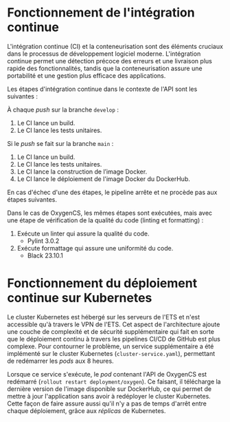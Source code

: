 # Fonctionnement de l'intégration continue

L'intégration continue (CI) et la conteneurisation sont des éléments cruciaux dans le processus de développement logiciel moderne. L'intégration continue permet une détection précoce des erreurs et une livraison plus rapide des fonctionnalités, tandis que la conteneurisation assure une portabilité et une gestion plus efficace des applications.

Les étapes d'intégration continue dans le contexte de l'API sont les suivantes :

À chaque *push* sur la branche `develop` :

1. Le CI lance un build.
2. Le CI lance les tests unitaires.

Si le *push* se fait sur la branche `main` :

1. Le CI lance un build.
2. Le CI lance les tests unitaires.
3. Le CI lance la construction de l’image Docker.
4. Le CI lance le déploiement de l'image Docker du DockerHub.

En cas d'échec d'une des étapes, le pipeline arrête et ne procède pas aux étapes suivantes.

Dans le cas de OxygenCS, les mêmes étapes sont exécutées, mais avec une étape de vérification de la qualité du code (linting et formatting) :

1. Exécute un linter qui assure la qualité du code.
   - Pylint 3.0.2
2. Exécute formattage qui assure une uniformité du code.
   - Black 23.10.1

# Fonctionnement du déploiement continue sur Kubernetes

Le cluster Kubernetes est hébergé sur les serveurs de l'ETS et n'est accessible qu'à travers le VPN de l'ETS. Cet aspect de l'architecture ajoute une couche de complexité et de sécurité supplémentaire qui fait en sorte que le déploiement continu à travers les pipelines CI/CD de GitHub est plus complexe. Pour contourner le problème, un service supplémentaire a été implémenté sur le cluster Kubernetes (`cluster-service.yaml`), permettant de redémarrer les *pods* aux 8 heures.

Lorsque ce service s'exécute, le *pod* contenant l'API de OxygenCS est redémarré (`rollout restart deployment/oxygen`). Ce faisant, il télécharge la dernière version de l'image disponible sur DockerHub, ce qui permet de mettre à jour l'application sans avoir à redéployer le cluster Kubernetes. Cette façon de faire assure aussi qu'il n'y a pas de temps d'arrêt entre chaque déploiement, grâce aux *réplicas* de Kubernetes.